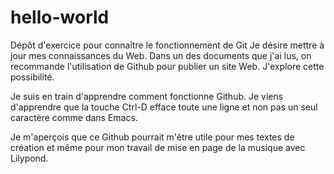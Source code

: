 # hello-world
Dépôt d'exercice pour connaître le fonctionnement de Git
Je désire mettre à jour mes connaissances du Web.  Dans un des documents que j'ai lus, on recommande l'utilisation de Github pour publier un site Web.  J'explore cette possibilité.

Je suis en train d'apprendre comment fonctionne Github.
Je viens d'apprendre que la touche Ctrl-D efface toute une ligne et non pas un seul caractère comme dans Emacs.

Je m'aperçois que ce Github pourrait m'être utile pour mes textes de création et même pour mon travail de mise en page de la musique avec Lilypond.
